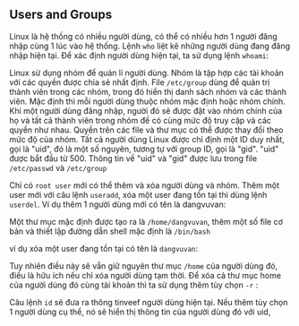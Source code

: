 ## Users and Groups
Linux là hệ thống có nhiều người dùng, có thể có nhiều hơn 1 người đăng nhập cùng 1 lúc vào hệ thống.
Lệnh `who` liệt kê những người dùng đang đăng nhập hiện tại. Để xác định người dùng hiện tại, ta sử dụng
lệnh `whoami`:

Linux sử dụng nhóm để quản lí người dùng. Nhóm là tập hợp các tài khoản với các quyền được chia sẻ nhất định.
File `/etc/group` dùng để quản trị thành viên trong các nhóm, trong đó hiển thị danh sách nhóm và các thành viên.
Mặc định thì mỗi người dùng thuộc nhóm mặc định hoặc nhóm chính. Khi một người dùng đăng nhập, người đó sẽ được
đặt vào nhóm chính của họ và tất cả thành viên trong nhóm đề có cùng mức độ truy cập và các quyền như nhau. Quyền
trên các file và thư mục có thể được thay đổi theo mức độ của nhóm.
Tất cả người dùng Linux được chỉ định một ID duy nhất, gọi là "uid", đó là một số nguyên, tương tự với
group ID, gọi là "gid". "uid" được bắt đầu từ 500. Thông tin về "uid" và "gid" được lưu trong file `/etc/passwd`
và `/etc/group`

Chỉ có `root user` mới có thể thêm và xóa người dùng và nhóm. Thêm một user mới với câu lệnh `useradd`, xóa một
user đang tồn tại thì dùng lệnh `userdel`. Ví dụ thêm 1 người dùng mới có tên là dangvuvan:


Một thư mục mặc định được tạo ra là `/home/dangvuvan`, thêm một số file cơ bản và thiết lập đường dẫn shell mặc định
là `/bin/bash`

ví dụ xóa một user đang tồn tại có tên là `dangvuvan`:


Tuy nhiên điều này sẽ vẫn giữ nguyên thư mục `/home` của người dùng đó, điều là hữu ích nếu chỉ xóa người dùng tạm thời.
Để xóa cả thư mục home của người dùng đó cùng tài khoản thì ta sử dụng thêm tùy chọn `-r` :


Câu lệnh `id` sẽ đưa ra thông tinveef người dùng hiện tại. Nếu thêm tùy chọn 1 người dùng cụ thể, nó sẽ hiển thị
thông tin của người dùng đó với uid, 